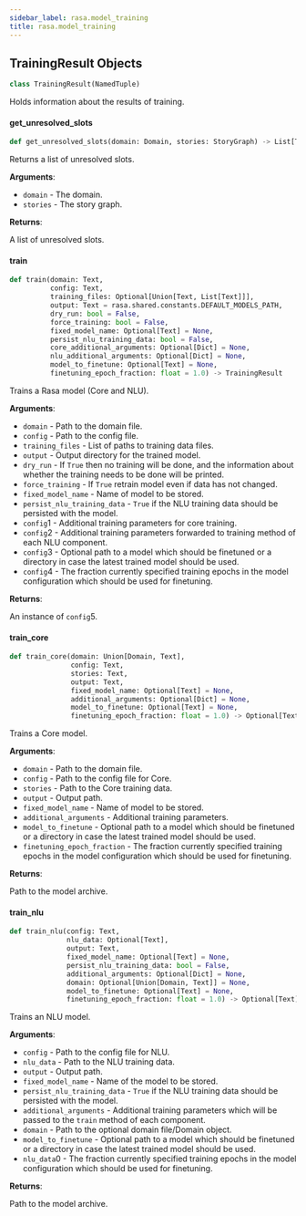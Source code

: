 ```yaml
---
sidebar_label: rasa.model_training
title: rasa.model_training
---
```

## TrainingResult Objects

```python
class TrainingResult(NamedTuple)
```

Holds information about the results of training.

#### get\_unresolved\_slots

```python
def get_unresolved_slots(domain: Domain, stories: StoryGraph) -> List[Text]
```

Returns a list of unresolved slots.

**Arguments**:

- `domain` - The domain.
- `stories` - The story graph.
  

**Returns**:

  A list of unresolved slots.

#### train

```python
def train(domain: Text,
          config: Text,
          training_files: Optional[Union[Text, List[Text]]],
          output: Text = rasa.shared.constants.DEFAULT_MODELS_PATH,
          dry_run: bool = False,
          force_training: bool = False,
          fixed_model_name: Optional[Text] = None,
          persist_nlu_training_data: bool = False,
          core_additional_arguments: Optional[Dict] = None,
          nlu_additional_arguments: Optional[Dict] = None,
          model_to_finetune: Optional[Text] = None,
          finetuning_epoch_fraction: float = 1.0) -> TrainingResult
```

Trains a Rasa model (Core and NLU).

**Arguments**:

- `domain` - Path to the domain file.
- `config` - Path to the config file.
- `training_files` - List of paths to training data files.
- `output` - Output directory for the trained model.
- `dry_run` - If `True` then no training will be done, and the information about
  whether the training needs to be done will be printed.
- `force_training` - If `True` retrain model even if data has not changed.
- `fixed_model_name` - Name of model to be stored.
- `persist_nlu_training_data` - `True` if the NLU training data should be persisted
  with the model.
- `config`1 - Additional training parameters for core training.
- `config`2 - Additional training parameters forwarded to training
  method of each NLU component.
- `config`3 - Optional path to a model which should be finetuned or
  a directory in case the latest trained model should be used.
- `config`4 - The fraction currently specified training epochs
  in the model configuration which should be used for finetuning.
  

**Returns**:

  An instance of `config`5.

#### train\_core

```python
def train_core(domain: Union[Domain, Text],
               config: Text,
               stories: Text,
               output: Text,
               fixed_model_name: Optional[Text] = None,
               additional_arguments: Optional[Dict] = None,
               model_to_finetune: Optional[Text] = None,
               finetuning_epoch_fraction: float = 1.0) -> Optional[Text]
```

Trains a Core model.

**Arguments**:

- `domain` - Path to the domain file.
- `config` - Path to the config file for Core.
- `stories` - Path to the Core training data.
- `output` - Output path.
- `fixed_model_name` - Name of model to be stored.
- `additional_arguments` - Additional training parameters.
- `model_to_finetune` - Optional path to a model which should be finetuned or
  a directory in case the latest trained model should be used.
- `finetuning_epoch_fraction` - The fraction currently specified training epochs
  in the model configuration which should be used for finetuning.
  

**Returns**:

  Path to the model archive.

#### train\_nlu

```python
def train_nlu(config: Text,
              nlu_data: Optional[Text],
              output: Text,
              fixed_model_name: Optional[Text] = None,
              persist_nlu_training_data: bool = False,
              additional_arguments: Optional[Dict] = None,
              domain: Optional[Union[Domain, Text]] = None,
              model_to_finetune: Optional[Text] = None,
              finetuning_epoch_fraction: float = 1.0) -> Optional[Text]
```

Trains an NLU model.

**Arguments**:

- `config` - Path to the config file for NLU.
- `nlu_data` - Path to the NLU training data.
- `output` - Output path.
- `fixed_model_name` - Name of the model to be stored.
- `persist_nlu_training_data` - `True` if the NLU training data should be persisted
  with the model.
- `additional_arguments` - Additional training parameters which will be passed to
  the `train` method of each component.
- `domain` - Path to the optional domain file/Domain object.
- `model_to_finetune` - Optional path to a model which should be finetuned or
  a directory in case the latest trained model should be used.
- `nlu_data`0 - The fraction currently specified training epochs
  in the model configuration which should be used for finetuning.
  

**Returns**:

  Path to the model archive.

